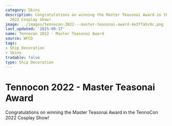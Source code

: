 ```yaml
---
category: Skins
description: Congratulations on winning the Master Teasonai Award in the TennoCon
  2022 Cosplay Show!
image: ../images/tennocon-2022---master-teasonai-award-4e3ffa5c0c.png
last_updated: '2025-09-17'
name: Tennocon 2022 - Master Teasonai Award
source: WFCD
tags:
- Ship Decoration
- Skins
tradable: false
type: Ship Decoration
---
```


# Tennocon 2022 - Master Teasonai Award

Congratulations on winning the Master Teasonai Award in the TennoCon 2022 Cosplay Show!

